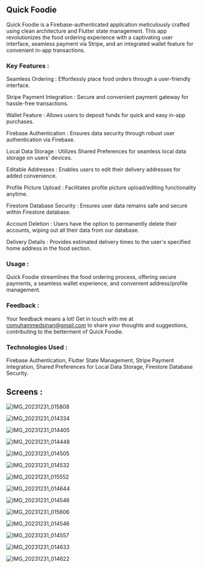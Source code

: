 ## Quick Foodie

Quick Foodie is a Firebase-authenticated application meticulously crafted using clean architecture and Flutter state management. This app revolutionizes the food ordering experience with a captivating user interface, seamless payment via Stripe, and an integrated wallet feature for convenient in-app transactions.

### Key Features :

Seamless Ordering : Effortlessly place food orders through a user-friendly interface.
 
Stripe Payment Integration : Secure and convenient payment gateway for hassle-free transactions.

Wallet Feature : Allows users to deposit funds for quick and easy in-app purchases.

Firebase Authentication : Ensures data security through robust user authentication via Firebase.

Local Data Storage : Utilizes Shared Preferences for seamless local data storage on users' devices.

Editable Addresses : Enables users to edit their delivery addresses for added convenience.

Profile Picture Upload : Facilitates profile picture upload/editing functionality anytime.

Firestore Database Security : Ensures user data remains safe and secure within Firestore database.

Account Deletion : Users have the option to permanently delete their accounts, wiping out all their data from our database.

Delivery Details : Provides estimated delivery times to the user's specified home address in the food section.

### Usage :
Quick Foodie streamlines the food ordering process, offering secure payments, a seamless wallet experience, and convenient address/profile management.

### Feedback :
Your feedback means a lot! Get in touch with me at cpmuhammedsinan@gmail.com to share your thoughts and suggestions, contributing to the betterment of Quick Foodie.

### Technologies Used :
Firebase Authentication, Flutter State Management, Stripe Payment Integration, Shared Preferences for Local Data Storage, Firestore Database Security.

## Screens :

![IMG_20231231_015808](https://github.com/MUHAMMEDSINANCP/Quick-Foodie/assets/68960205/e088fea2-42e9-425d-8b61-1461f4c6f571)

![IMG_20231231_014334](https://github.com/MUHAMMEDSINANCP/Quick-Foodie/assets/68960205/2daca939-f44a-4209-b97a-bc29027d6bd1)

![IMG_20231231_014405](https://github.com/MUHAMMEDSINANCP/Quick-Foodie/assets/68960205/3eb99fc1-439a-4f9d-b69f-e1b1ce3a3a0d)

![IMG_20231231_014448](https://github.com/MUHAMMEDSINANCP/Quick-Foodie/assets/68960205/1d95312d-c022-40f1-b981-b3bdbe8b5adf)

![IMG_20231231_014505](https://github.com/MUHAMMEDSINANCP/Quick-Foodie/assets/68960205/82b0ab05-8e23-46db-8917-0c50459f5638)

![IMG_20231231_014532](https://github.com/MUHAMMEDSINANCP/Quick-Foodie/assets/68960205/273c4d36-61bb-45b9-b01f-0c8e05ff4468)

![IMG_20231231_015552](https://github.com/MUHAMMEDSINANCP/Quick-Foodie/assets/68960205/0c1492bd-74aa-440c-96c4-99d8c0dce77c)

![IMG_20231231_014644](https://github.com/MUHAMMEDSINANCP/Quick-Foodie/assets/68960205/50b3488c-b4cf-4b55-8672-321789fded3a)

![IMG_20231231_014546](https://github.com/MUHAMMEDSINANCP/Quick-Foodie/assets/68960205/866b06cf-5c4e-41e1-bfcc-f963c3d73542)

![IMG_20231231_015606](https://github.com/MUHAMMEDSINANCP/Quick-Foodie/assets/68960205/d2025ce6-c1a3-4c55-aa98-5f0253940dd7)

![IMG_20231231_014546](https://github.com/MUHAMMEDSINANCP/Quick-Foodie/assets/68960205/866b06cf-5c4e-41e1-bfcc-f963c3d73542)

![IMG_20231231_014557](https://github.com/MUHAMMEDSINANCP/Quick-Foodie/assets/68960205/230c3fe6-537d-4a0f-9579-70aa168b682c)

![IMG_20231231_014633](https://github.com/MUHAMMEDSINANCP/Quick-Foodie/assets/68960205/45ee079f-3b11-4572-9feb-2ac7ff64007e)

![IMG_20231231_014622](https://github.com/MUHAMMEDSINANCP/Quick-Foodie/assets/68960205/dfbfeae7-b8e9-415d-9b03-c97dbb9af1a1) 

 
 
